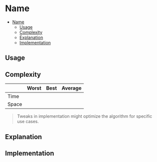 # Name

- [Name](#name)
  - [Usage](#usage)
  - [Complexity](#complexity)
  - [Explanation](#explanation)
  - [Implementation](#implementation)

## Usage

<!-- Use cases -->

## Complexity

|       | Worst | Best | Average |
|-------|-------|------|---------|
| Time  |  |  |  |
| Space |  |  |  |

> Tweaks in implementation might optimize the algorithm for specific use cases.

## Explanation

<!-- Explain how it works -->

## Implementation

<!-- Optimizations, tweaks -->
